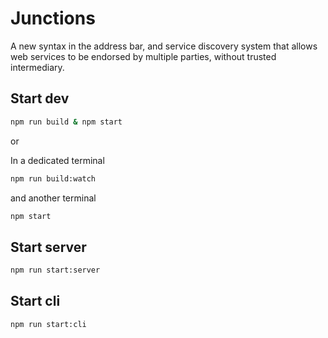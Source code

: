 # Junctions

A new syntax in the address bar, and service discovery system that allows web services to be endorsed by multiple parties, without trusted intermediary.

## Start dev

```sh
npm run build & npm start
```

or

In a dedicated terminal

```sh
npm run build:watch
```

and another terminal

```sh
npm start
```

## Start server

```sh
npm run start:server
```

## Start cli

```sh
npm run start:cli
```
